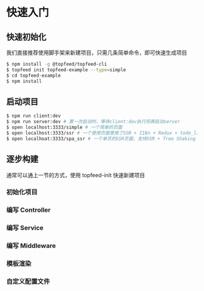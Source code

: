 # 快速入门

## 快速初始化

我们直接推荐使用脚手架来新建项目，只需几条简单命令，即可快速生成项目

```bash
$ npm install -g @topfeed/topfeed-cli
$ topfeed init topfeed-example --type=simple
$ cd topfeed-example
$ npm install
```

## 启动项目

```bash
$ npm run client:dev
$ npm run server:dev # 第一次启动时，等待client:dev执行完再启动server
$ open localhost:3333/simple # 一个简单的页面
$ open localhost:3333/ssr # 一个使用页面使用了SSR + I18n + Redux + todo_list
$ open localhoat:3333/spa_ssr # 一个单页的SSR页面，支持SSR + Tree Shaking + Code Splitting + prefetch !!!
```

## 逐步构建

通常可以通上一节的方式，使用 topfeed-init 快速新建项目

### 初始化项目

### 编写 Controller

### 编写 Service

### 编写 Middleware

### 模板渲染

### 自定义配置文件
